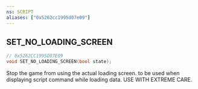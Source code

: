 ```yaml
---
ns: SCRIPT
aliases: ["0x5262cc1995d07e09"]
---
```

## SET_NO_LOADING_SCREEN

```c
// 0x5262CC1995D07E09
void SET_NO_LOADING_SCREEN(bool state);
```

Stop the game from using the actual loading screen. to be used when displaying script command while loading data. USE WITH EXTREME CARE.

